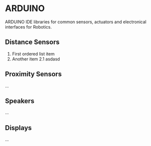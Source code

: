# ARDUINO
ARDUINO IDE libraries for common sensors, actuators and electronical interfaces for Robotics.

## Distance Sensors
1. First ordered list item
2. Another item
  2.1 asdasd
## Proximity Sensors
...
## Speakers
...
## Displays
...
